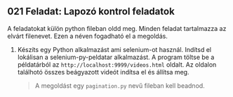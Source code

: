 ## 021 Feladat: Lapozó kontrol feladatok

A feladatokat külön python fileban oldd meg. Minden feladat tartalmazza az elvárt filenevet. Ezen a néven fogadható el a megoldás.

1)  Készíts egy Python alkalmazást ami selenium-ot használ. Indítsd el lokálisan a selenium-py-peldatar alkalmazást. A program töltse be a példatárból az `http://localhost:9999/videos.html` oldalt. Az oldalon találhotó összes beágyazott videót indítsa el és állítsa meg.
    > A megoldást egy `pagination.py` nevű fileban kell beadnod.

